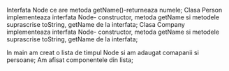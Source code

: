 Interfata Node ce are metoda getName()-returneaza numele;
Clasa Person implementeaza interfata Node- constructor, metoda getName si metodele suprascrise toString,  getName de la interfata;
Clasa Company implementeaza interfata Node- constructor, metoda getName si metodele suprascrise toString,  getName de la interfata;

In main am creat o lista de timpul Node si am adaugat comapanii si persoane;
Am afisat componentele din lista;
